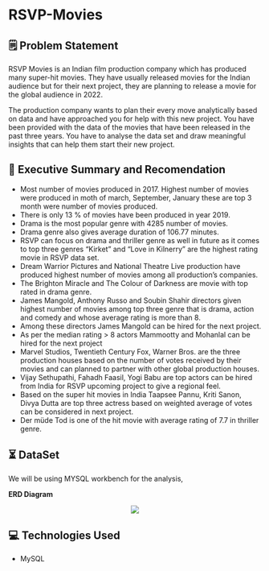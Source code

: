 # RSVP-Movies

## 🗒️ **Problem Statement**


RSVP Movies is an Indian film production company which has produced many super-hit movies. They have usually released movies for the Indian audience but for their next project, they are planning to release a movie for the global audience in 2022.

The production company wants to plan their every move analytically based on data and have approached you for help with this new project. You have been provided with the data of the movies that have been released in the past three years. You have to analyse the data set and draw meaningful insights that can help them start their new project. 

 
## 🎯 **Executive Summary and Recomendation**


- Most number of movies produced in 2017. Highest number of movies were produced in moth of march, September, January these are top 3 month were number of movies produced.
- There is only 13 % of movies have been produced in year 2019.
- Drama is the most popular genre with 4285 number of movies.
- Drama genre also gives average duration of 106.77 minutes.
- RSVP can focus on drama and thriller genre as well in future as it comes to top three genres “Kirket” and “Love in Kilnerry” are the highest rating movie in RSVP data set.
- Dream Warrior Pictures and National Theatre Live production have produced highest number of movies among all production’s companies.
- The Brighton Miracle and The Colour of Darkness are movie with top rated in drama genre.
- James Mangold, Anthony Russo and Soubin Shahir directors given highest number of movies among top three genre that is drama, action and comedy and whose average rating is more than 8.
- Among these directors James Mangold can be hired for the next project.
- As per the median rating > 8 actors Mammootty and Mohanlal can be hired for the next project
- Marvel Studios, Twentieth Century Fox, Warner Bros. are the three production houses based on the number of votes received by their movies and can planned to partner with other global production houses.
- Vijay Sethupathi, Fahadh Faasil, Yogi Babu are top actors can be hired from India for RSVP upcoming project to give a regional feel.
- Based on the super hit movies in India Taapsee Pannu, Kriti Sanon, Divya Dutta are top three actress based on weighted average of votes can be considered in next project.
- Der müde Tod is one of the hit movie with average rating of 7.7 in thriller genre.


## ⏳ **DataSet** 

We will be using MYSQL workbench for the analysis, 

**ERD Diagram**

<p align="center"><img src="/RSVP-Movies/RSVP ERD.png"></p>


## 💻 **Technologies Used**

 - MySQL 


